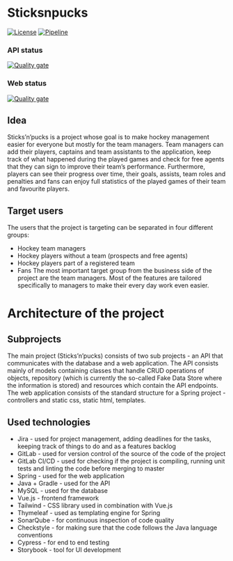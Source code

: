 # Sticksnpucks

[![License](https://img.shields.io/badge/license-MIT-blue.svg?style=flat-square)](LICENSE)
[![Pipeline](https://git.fhict.nl/I426146/sticksnpucks/badges/master/pipeline.svg)](https://git.fhict.nl/I426146/sticksnpucks/badges/master/pipeline)

### API status
[![Quality gate](http://localhost:9000/api/project_badges/quality_gate?project=sticks-pucks)](http://localhost:9000/dashboard?id=sticks-pucks)

### Web status
[![Quality gate](http://localhost:9000/api/project_badges/quality_gate?project=com.sticksnpucks%3ASticks-n-pucks)](http://localhost:9000/dashboard?id=com.sticksnpucks%3ASticks-n-pucks)


## Idea
Sticks’n’pucks is a project whose goal is to make hockey management easier for everyone but mostly for the team managers. Team managers can add their players, captains and team assistants to the application, keep track of what happened during the played games and check for free agents that they can sign to improve their team’s performance. Furthermore, players can see their progress over time, their goals, assists, team roles and penalties and fans can enjoy full statistics of the played games of their team and favourite players.

## Target users
The users that the project is targeting can be separated in four different groups:
* Hockey team managers
* Hockey players without a team (prospects and free agents)
* Hockey players part of a registered team
* Fans
The most important target group from the business side of the project are the team managers. Most of the features are tailored specifically to managers to make their every day work even easier.

# Architecture of the project
	
## Subprojects
The main project (Sticks’n’pucks) consists of two sub projects - an API that communicates with the database and a web application. 
The API consists mainly of models containing classes that handle CRUD operations of objects, repository (which is currently the so-called Fake Data Store where the information is stored) and resources which contain the API endpoints. 
The web application consists of the standard structure for a Spring project - controllers and static css, static html, templates.

## Used technologies
* Jira - used for project management, adding deadlines for the tasks, keeping track of things to do and as a features backlog
* GitLab - used for version control of the source of the code of the project
* GitLab CI/CD - used for checking if the project is compiling, running unit tests and linting the code before merging to master
* Spring - used for the web application
* Java + Gradle  - used for the API
* MySQL - used for the database
* Vue.js - frontend framework
* Tailwind - CSS library used in combination with Vue.js
* Thymeleaf - used as templating engine for Spring
* SonarQube - for continuous inspection of code quality
* Checkstyle - for making sure that the code follows the Java language conventions
* Cypress - for end to end testing
* Storybook - tool for UI development